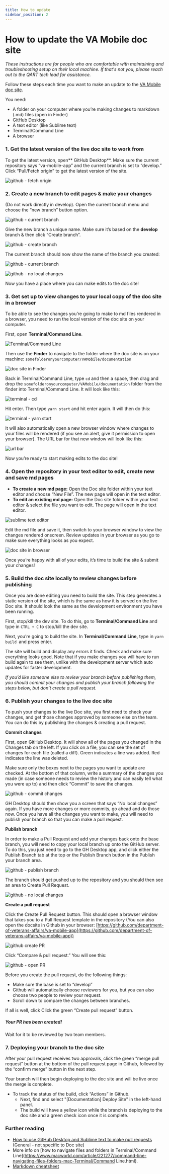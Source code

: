 ```yaml
---
title: How to update
sidebar_position: 2
---
```


# How to update the VA Mobile doc site 

_These instructions are for people who are comfortable with maintaining and troubleshooting setup on their local machine. If that's not you, please reach out to the QART tech lead for assistance._

Follow these steps each time you want to make an update to the [VA Mobile doc site](https://department-of-veterans-affairs.github.io/va-mobile-app/).

You need:

* A folder on your computer where you’re making changes to markdown (.md) files (open in Finder)
* GitHub Desktop
* A text editor (like Sublime text)
* Terminal/Command Line
* A browser 

### 1. Get the latest version of the live doc site to work from  

To get the latest version, open** GitHub Desktop**. Make sure the current repository says “va-mobile-app” and the current branch is set to “develop.” Click “Pull/Fetch origin” to get the latest version of the site.

![github - fetch origin](../../../static/img/updating-docsite/githubfetchorigin.png "github - fetch origin")


### 2. Create a new branch to edit pages & make your changes  
(Do not work directly in develop). Open the current branch menu and choose the “new branch” button option. 
 
![github - current branch](../../../static/img/updating-docsite/githubcurrentbranch.png "github - current branch")

Give the new branch a unique name. Make sure it’s based on the **develop** branch & then click “Create branch”.   

![github - create branch](../../../static/img/updating-docsite/githubcreatebranch.png "github - create branch")

The current branch should now show the name of the branch you created: 

![github - current branch](../../../static/img/updating-docsite/githubcurrentbranch2.png "github - current branch")


![github - no local changes](../../../static/img/updating-docsite/githubnolocalchanges.png "github - no local changes")

Now you have a place where you can make edits to the doc site! 


### 3. Get set up to view changes to your local copy of the doc site in a browser  
To be able to see the changes you’re going to make to md files rendered in a browser, you need to run the local version of the doc site on your computer.  

First, open **Terminal/Command Line**.

![Terminal/Command Line](../../../static/img/updating-docsite/terminal1.png "Terminal/Command Line")


Then use the **Finder** to navigate to the folder where the doc site is on your machine: `somefolderonyourcomputer/VAMobile/documentation`  

![doc site in Finder](../../../static/img/updating-docsite/docsite-in-finder.png "doc site in Finder")

Back in Terminal/Command Line, type `cd` and then a space, then drag and drop the `somefolderonyourcomputer/VAMobile/documentation` folder from the finder into Terminal/Command Line. It will look like this:  

![terminal - cd](../../../static/img/updating-docsite/terminal-docu-cd.png "terminal - cd")

Hit enter. Then type `yarn start` and hit enter again. It will then do this:  


![terminal - yarn start](../../../static/img/updating-docsite/terminalyarnstart.png "terminal - yarn start")

It will also automatically open a new browser window where changes to your files will be rendered (if you see an alert, give it permission to open your browser). The URL bar for that new window will look like this:  

![url bar](../../../static/img/updating-docsite/urlbar.png "url bar")


Now you’re ready to start making edits to the doc site!


### 4. Open the repository in your text editor to edit, create new and save md pages  
* **To create a new md page:** Open the Doc site folder within your text editor and choose “New File”. The new page will open in the text editor.
* **To edit an existing md page:** Open the Doc site folder within your text editor & select the file you want to edit. The page will open in the text editor.

![sublime text editor](../../../static/img/updating-docsite/sublimetexteditor.png "sublime text editor")

 
Edit the md file and save it, then switch to your browser window to view the changes rendered onscreen. Review updates in your browser as you go to make sure everything looks as you expect.  

![doc site in browser](../../../static/img/updating-docsite/docsiteinbrowser.png "doc site in browser")

Once you’re happy with all of your edits, it’s time to build the site & submit your changes!


### 5. Build the doc site locally to review changes before publishing

Once you are done editing you need to build the site. This step generates a static version of the site, which is the same as how it is served on the live Doc site. It should look the same as the development environment you have been running.  

First, stop/kill the dev site. To do this, go to **Terminal/Command Line** and type in 
`CTRL + C` to stop/kill the dev site.  

Next, you’re going to build the site. In **Terminal/Command Line,** type in `yarn build `and press enter.  

The site will build and display any errors it finds. Check and make sure everything looks good. Note that if you make changes you will have to run build again to see them, unlike with the development server which auto updates for faster development.  

_If you’d like someone else to review your branch before publishing them, you should commit your changes and publish your branch following the steps below, but don’t create a pull request._


### 6. Publish your changes to the live doc site  

To push your changes to the live Doc site, you first need to check your changes, and get those changes approved by someone else on the team. You can do this by publishing the changes & creating a pull request.  

**Commit changes**  

First, open GitHub Desktop. It will show all of the pages you changed in the Changes tab on the left. If you click on a file, you can see the set of changes for each file (called a diff). Green indicates a line was added. Red indicates the line was deleted.  

Make sure only the boxes next to the pages you want to update are checked. At the bottom of that column, write a summary of the changes you made (in case someone needs to review the history and can easily tell what you were up to) and then click “Commit” to save the changes.  

![github - commit changes](../../../static/img/updating-docsite/githubcommit.png "github - commit changes")

GH Desktop should then show you a screen that says “No local changes” again. If you have more changes or more commits, go ahead and do those now. Once you have all the changes you want to make, you will need to publish your branch so that you can make a pull request.  

**Publish branch**  

In order to make a Pull Request and add your changes back onto the base branch, you will need to copy your local branch up onto the GitHub server. To do this, you just need to go to the GH Desktop app, and click either the Publish Branch tab at the top or the Publish Branch button in the Publish your branch area.  

![github - publish branch](../../../static/img/updating-docsite/githubpublish.png "github - publish branch")

The branch should get pushed up to the repository and you should then see an area to Create Pull Request.  


![github - no local changes](../../../static/img/updating-docsite/githubnolocalchanges2.png "github - no local changes")



**Create a pull request**  

Click the Create Pull Request button. This should open a browser window that takes you to a Pull Request template in the repository (You can also open the docsite in Github in your browser: [https://github.com/department-of-veterans-affairs/va-mobile-app](https://github.com/department-of-veterans-affairs/va-mobile-app))  

![github create PR](../../../static/img/updating-docsite/githubcreatepr.png "github create PR")


Click “Compare & pull request.” You will see this:  


![github - open PR](../../../static/img/updating-docsite/githubopenpr.png "github - open PR")

Before you create the pull request, do the following things:  

* Make sure the base is set to “develop” 
* Github will automatically choose reviewers for you, but you can also choose two people to review your request.
* Scroll down to compare the changes between branches.

If all is well, click Click the green “Create pull request” button.  


##### Your PR has been created!  

Wait for it to be reviewed by two team members.  


### 7. Deploying your branch to the doc site 
After your pull request receives two approvals, click the green “merge pull request” button at the bottom of the pull request page in Github, followed by the “confirm merge” button in the next step.

Your branch will then begin deploying to the doc site and will be live once the merge is complete.

* To track the status of the build, click “Actions” in Github.
    - Next, find and select "[Documentation] Deploy Site" in the left-hand panel.
    - The build will have a yellow icon while the branch is deploying to the doc site and a green check icon once it is complete.

### Further reading

* [How to use GitHub Desktop and Sublime text to make pull requests](https://department-of-veterans-affairs.github.io/va-mobile-app/docs/Operations/Making%20Changes/) (General - not specific to Doc site) 
* More info on [how to navigate files and folders in Terminal/Command Line](https://www.macworld.com/article/221277/command-line-navigating-files-folders-mac-Terminal/Command Line.html).
* [Markdown cheatsheet](https://www.markdownguide.org/cheat-sheet/)

